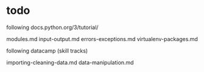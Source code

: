 
# todo

following docs.python.org/3/tutorial/

modules.md
input-output.md
errors-exceptions.md
virtualenv-packages.md

following datacamp (skill tracks)

importing-cleaning-data.md
data-manipulation.md
